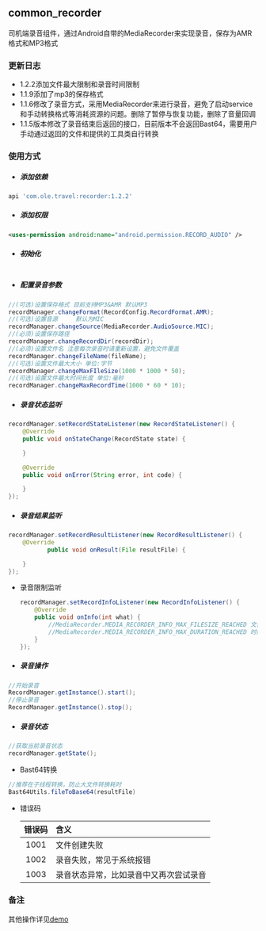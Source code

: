 ## **common_recorder**

司机端录音组件，通过Android自带的MediaRecorder来实现录音，保存为AMR格式和MP3格式

### 更新日志

- 1.2.2添加文件最大限制和录音时间限制
- 1.1.9添加了mp3的保存格式
- 1.1.6修改了录音方式，采用MediaRecorder来进行录音，避免了启动service和手动转换格式等消耗资源的问题。删除了暂停与恢复功能，删除了音量回调
- 1.1.5版本修改了录音结束后返回的接口，目前版本不会返回Bast64，需要用户手动通过返回的文件和提供的工具类自行转换

### 使用方式

- ##### 添加依赖

```groovy
api 'com.ole.travel:recorder:1.2.2'
```

- ##### 添加权限

```xml
<uses-permission android:name="android.permission.RECORD_AUDIO" />
```

- ##### ~~初始化~~

```java

```

- ##### 配置录音参数


```java
//(可选)设置保存格式 目前支持MP3&AMR 默认MP3
recordManager.changeFormat(RecordConfig.RecordFormat.AMR);
//(可选)设置音源     默认为MIC
recordManager.changeSource(MediaRecorder.AudioSource.MIC);
//(必须)设置保存路径
recordManager.changeRecordDir(recordDir);
//(必须)设置文件名 注意每次录音时请重新设置，避免文件覆盖
recordManager.changeFileName(fileName);
//(可选)设置文件最大大小 单位:字节
recordManager.changeMaxFIleSize(1000 * 1000 * 50);
//(可选)设置文件最大时间长度 单位:毫秒
recordManager.changeMaxRecordTime(1000 * 60 * 10);
```

- ##### 录音状态监听

```java
recordManager.setRecordStateListener(new RecordStateListener() {
    @Override
    public void onStateChange(RecordState state) {

    }

    @Override
    public void onError(String error, int code) {

    }
});
```

- ##### 录音结果监听

```java
recordManager.setRecordResultListener(new RecordResultListener() {
    @Override
           public void onResult(File resultFile) {

    }
});
```

- 录音限制监听

  ```java
  recordManager.setRecordInfoListener(new RecordInfoListener() {
      @Override
      public void onInfo(int what) {
          //MediaRecorder.MEDIA_RECORDER_INFO_MAX_FILESIZE_REACHED 文件超过了字节限制
          //MediaRecorder.MEDIA_RECORDER_INFO_MAX_DURATION_REACHED 时间超过了最大限制
      }
  });
  ```

- ##### 录音操作

```java
//开始录音
RecordManager.getInstance().start();
//停止录音
RecordManager.getInstance().stop();
```

- ##### 录音状态

```java
//获取当前录音状态
recordManager.getState();
```
- Bast64转换

```java
//推荐在子线程转换，防止大文件转换耗时
Bast64Utils.fileToBase64(resultFile)
```

- 错误码

  | 错误码 | 含义                                   |
  | :----: | :------------------------------------- |
  |  1001  | 文件创建失败                           |
  |  1002  | 录音失败，常见于系统报错               |
  |  1003  | 录音状态异常，比如录音中又再次尝试录音 |

### 备注

其他操作详见[demo](https://gitlab.olafuwu.com/ole-terminal/ole-arc/android/common_recorder)